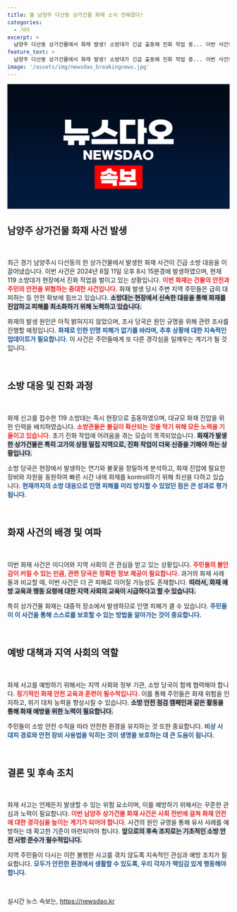 ```yaml
---
title: 불 남양주 다산동 상가건물 화재 소식 전해졌다!
categories:
  - 기타
excerpt: >
  남양주 다산동 상가건물에서 화재 발생! 소방대가 긴급 출동해 진화 작업 중... 이번 사건의 전말과 피해 규모는? 클릭해서 확인하세요!
feature_text: >
  남양주 다산동 상가건물에서 화재 발생! 소방대가 긴급 출동해 진화 작업 중... 이번 사건의 전말과 피해 규모는? 클릭해서 확인하세요!
image: '/assets/img/newsdao_breakingnews.jpg'
---
```


<p><img src="/assets/img/newsdao_breakingnews.jpg" alt="koreaapp 속보" /></p>

<h2 data-ke-size="size26">남양주 상가건물 화재 사건 발생</h2>

<p data-ke-size="size16">&nbsp;</p>

<p>최근 경기 남양주시 다산동의 한 상가건물에서 발생한 화재 사건이 긴급 소방 대응을 이끌어냈습니다. 이번 사건은 2024년 8월 11일 오후 8시 15분경에 발생하였으며, 현재 119 소방대가 현장에서 진화 작업을 벌이고 있는 상황입니다. <b><span style="color: #ee2323;">이번 화재는 건물의 안전과 주민의 안전을 위협하는 중대한 사건입니다.</span></b> 화재 발생 당시 주변 지역 주민들은 급히 대피하는 등 안전 확보에 힘쓰고 있습니다. <b><span style="background-color: #21538527;">소방대는 현장에서 신속한 대응을 통해 화재를 진압하고 피해를 최소화하기 위해 노력하고 있습니다.</span></b> </p>

<p>화재의 발생 원인은 아직 밝혀지지 않았으며, 조사 당국은 원인 규명을 위해 관련 조사를 진행할 예정입니다. <b><span style="color: #1a5490;">화재로 인한 인명 피해가 없기를 바라며, 추후 상황에 대한 지속적인 업데이트가 필요합니다.</span></b> 이 사건은 주민들에게 또 다른 경각심을 일깨우는 계기가 될 것입니다. </p>

<p data-ke-size="size16">&nbsp;</p>

<h2 data-ke-size="size26">소방 대응 및 진화 과정</h2>

<p data-ke-size="size16">&nbsp;</p>

<p>화재 신고를 접수한 119 소방대는 즉시 현장으로 출동하였으며, 대규모 화재 진압을 위한 인력을 배치하였습니다. <b><span style="color: #ee2323;">소방관들은 불길이 확산되는 것을 막기 위해 모든 노력을 기울이고 있습니다.</span></b> 초기 진화 작업에 어려움을 겪는 모습이 목격되었습니다. <b><span style="background-color: #21538527;">화재가 발생한 상가건물은 특히 고가의 상점 밀집 지역으로, 진화 작업이 더욱 신중을 기해야 하는 상황입니다.</span></b> </p>

<p>소방 당국은 현장에서 발생하는 연기와 불꽃을 정밀하게 분석하고, 화재 진압에 필요한 장비와 자원을 동원하여 빠른 시간 내에 화재를 kontroll하기 위해 최선을 다하고 있습니다. <b><span style="color: #1a5490;">현재까지의 소방 대응으로 인명 피해를 미리 방지할 수 있었던 점은 큰 성과로 평가됩니다.</span></b> </p>

<p data-ke-size="size16">&nbsp;</p>

<h2 data-ke-size="size26">화재 사건의 배경 및 여파</h2>

<p data-ke-size="size16">&nbsp;</p>

<p>이번 화재 사건은 미디어와 지역 사회의 큰 관심을 받고 있는 상황입니다. <b><span style="color: #ee2323;">주민들의 불안감이 커질 수 있는 만큼, 관련 당국은 정확한 정보 제공이 필요합니다.</span></b> 과거의 화재 사례들과 비교할 때, 이번 사건은 더 큰 피해로 이어질 가능성도 존재합니다. <b><span style="background-color: #21538527;">따라서, 화재 예방 교육과 행동 요령에 대한 지역 사회의 교육이 시급하다고 할 수 있습니다.</span></b> </p>

<p>특히 상가건물 화재는 대중적 장소에서 발생하므로 인명 피해가 클 수 있습니다. <b><span style="color: #1a5490;">주민들이 이 사건을 통해 스스로를 보호할 수 있는 방법을 알아가는 것이 중요합니다.</span></b></p>

<p data-ke-size="size16">&nbsp;</p>

<h2 data-ke-size="size26">예방 대책과 지역 사회의 역할</h2>

<p data-ke-size="size16">&nbsp;</p>

<p>화재 사고를 예방하기 위해서는 지역 사회와 정부 기관, 소방 당국이 함께 협력해야 합니다. <b><span style="color: #ee2323;">정기적인 화재 안전 교육과 훈련이 필수적입니다.</span></b> 이를 통해 주민들은 화재 위험을 인지하고, 위기 대처 능력을 향상시킬 수 있습니다. <b><span style="background-color: #21538527;">소방 안전 점검 캠페인과 같은 활동을 통해 화재 예방을 위한 노력이 필요합니다.</span></b> </p>

<p>주민들이 소방 안전 수칙을 따라 안전한 환경을 유지하는 것 또한 중요합니다. <b><span style="color: #1a5490;">비상 시 대피 경로와 안전 장비 사용법을 익히는 것이 생명을 보호하는 데 큰 도움이 됩니다.</span></b> </p>

<p data-ke-size="size16">&nbsp;</p>

<h2 data-ke-size="size26">결론 및 후속 조치</h2>

<p data-ke-size="size16">&nbsp;</p>

<p>화재 사고는 언제든지 발생할 수 있는 위험 요소이며, 이를 예방하기 위해서는 꾸준한 관심과 노력이 필요합니다. <b><span style="color: #ee2323;">이번 남양주 상가건물 화재 사건은 사회 전반에 걸쳐 화재 안전에 대한 경각심을 높이는 계기가 되어야 합니다.</span></b> 사건의 원인 규명을 통해 유사 사례를 예방하는 데 확고한 기준이 마련되어야 합니다. <b><span style="background-color: #21538527;">앞으로의 후속 조치로는 기초적인 소방 안전 사항 준수가 필수적입니다.</span></b> </p>

<p>지역 주민들이 다시는 이런 불행한 사고를 겪지 않도록 지속적인 관심과 예방 조치가 필요합니다. <b><span style="color: #1a5490;">모두가 안전한 환경에서 생활할 수 있도록, 우리 각자가 책임감 있게 행동해야 합니다.</span></b> </p>

<p data-ke-size="size16">&nbsp;</p>
실시간 뉴스 속보는, <a href="https://newsdao.kr" rel="dofollow">https://newsdao.kr</a>


